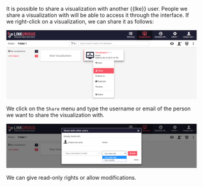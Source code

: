 
It is possible to share a visualization with another {{lke}} user.
People we share a visualization with will be able to access it through 
the interface.
If we right-click on a visualization, we can share it as follows:

![](Share_Menu.png)

We click on the `Share` menu and type the username or email of the 
person we want to share the visualization with.

![](Share_Option.png)

We can give read-only rights or allow modifications.

